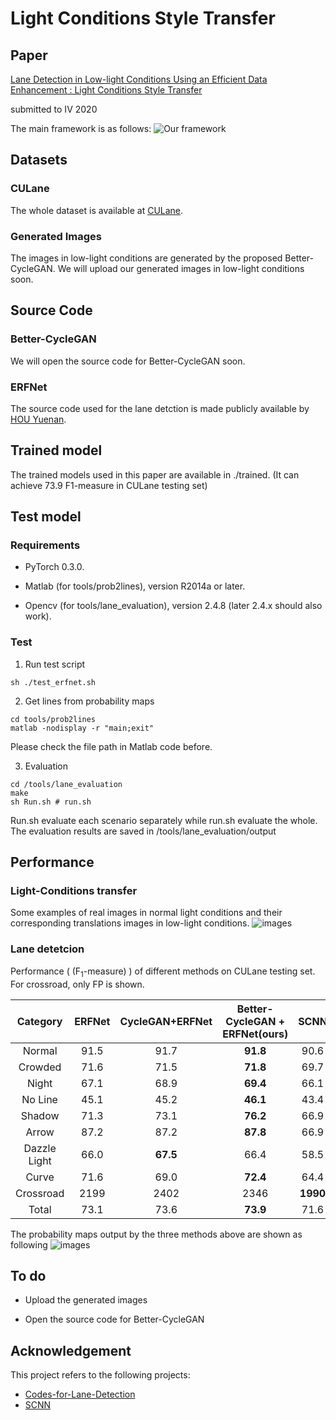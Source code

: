 # Light Conditions Style Transfer

## Paper
[Lane Detection in Low-light Conditions Using an Efficient Data Enhancement : Light Conditions Style Transfer](https://arxiv.org/abs/2002.01177)

submitted to IV 2020

The main framework is as follows:
![Our framework](https://github.com/Chenzhaowei13/Light-Condition-Style-Transfer/blob/master/data/framework.png)


## Datasets

### CULane

The whole dataset is available at [CULane](https://xingangpan.github.io/projects/CULane.html).

### Generated Images

The  images in low-light conditions are generated by the proposed Better-CycleGAN.  We will upload our generated images in low-light conditions soon.

## Source Code

### Better-CycleGAN

We will open the source code for Better-CycleGAN soon.

### ERFNet

The source code used for the lane detction is made publicly available by [HOU Yuenan](https://github.com/cardwing/Codes-for-Lane-Detection/tree/master/ERFNet-CULane-PyTorch).


## Trained model

The trained models used in this paper are available in ./trained. (It can achieve 73.9 F1-measure in CULane testing set)


## Test model

### Requirements

- PyTorch 0.3.0.

- Matlab (for tools/prob2lines), version R2014a or later.

- Opencv (for tools/lane_evaluation), version 2.4.8 (later 2.4.x should also work).

### Test

1. Run test script
```
sh ./test_erfnet.sh
```

2. Get lines from probability maps

```
cd tools/prob2lines
matlab -nodisplay -r "main;exit"
```
Please check the file path in Matlab code before.

3. Evaluation

```
cd /tools/lane_evaluation
make
sh Run.sh # run.sh
```
Run.sh evaluate each scenario separately while run.sh evaluate the whole. The evaluation results are saved in /tools/lane_evaluation/output

## Performance

### Light-Conditions transfer

Some examples of real images in normal light conditions and their corresponding translations images in low-light conditions.
![images](https://github.com/Chenzhaowei13/Light-Condition-Style-Transfer/blob/master/data/transfer_result.png)


### Lane detetcion

Performance ( (F<sub>1</sub>-measure) ) of different methods on CULane testing set. For crossroad, only FP is shown.

| Category | ERFNet | CycleGAN+ERFNet | Better-CycleGAN + ERFNet(ours) | SCNN | ENet-SAD | ResNet-101-SAD |
|:----:|:----:|:----:|:----:|:----:|:----:|:----:|
| Normal | 91.5 | 91.7 | **91.8** | 90.6 | 90.1 | 90.7 |
| Crowded | 71.6 | 71.5 | **71.8** | 69.7 | 68.8 | 70.0 |
| Night | 67.1 | 68.9 | **69.4** | 66.1 | 66.0 | 66.3 |
| No Line | 45.1 | 45.2 | **46.1** | 43.4 | 41.6 | 43.5 |
| Shadow | 71.3 | 73.1 | **76.2** | 66.9 | 65.9 | 67.0 |
| Arrow | 87.2 | 87.2 | **87.8**| 66.9 | 65.9 | 67.0 |
| Dazzle Light | 66.0 | **67.5** | 66.4 | 58.5 | 60.2 | 59.9 |
| Curve | 71.6 | 69.0 | **72.4** | 64.4 | 65.7 | 65.7 |
| Crossroad | 2199 | 2402 | 2346 | **1990** | 1998 | 2052 |
| Total | 73.1 | 73.6 | **73.9** | 71.6 | 70.8 | 71.8 |

The probability maps output by the three methods above are shown as following
![images](https://github.com/Chenzhaowei13/Light-Condition-Style-Transfer/blob/master/data/lane_detection_results.png)


## To do

- Upload the generated images

- Open the source code for Better-CycleGAN

## Acknowledgement

This project refers to the following projects:

-  [Codes-for-Lane-Detection](https://github.com/cardwing/Codes-for-Lane-Detection)
-  [SCNN](https://github.com/XingangPan/SCNN)






